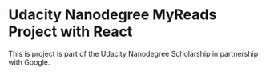 # Udacity Nanodegree MyReads Project with React

This is project is part of the Udacity Nanodegree Scholarship in partnership with Google.
